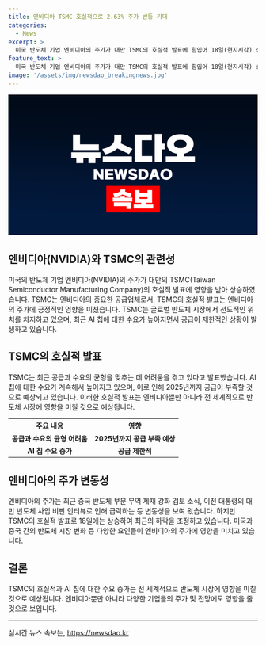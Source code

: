 ```yaml
---
title: 엔비디아 TSMC 호실적으로 2.63% 주가 반등 기대
categories:
  - News
excerpt: >
  미국 반도체 기업 엔비디아의 주가가 대만 TSMC의 호실적 발표에 힘입어 18일(현지시각) 상승하며 3거래일 연속의 하락세를 뒤집었다. 이날 뉴욕증시에서 엔비디아의 주가는 전 거래일 대비 2.6% 상승했으며, TSMC의 긍정적인 전망 발표로 영향을 받았다. TSMC는 엔비디아의 주요 공급업체로, AI 칩에 대한 수요가 여전히 높고, 공급은 제한적이라고 밝혔다. 이에 TSMC 회장 겸 CEO는 공급은 2025년까지 계속해서 매우 부족할 것이라며 수요 증가에 대비해 노력할 것을 강조했다.
feature_text: >
  미국 반도체 기업 엔비디아의 주가가 대만 TSMC의 호실적 발표에 힘입어 18일(현지시각) 상승하며 3거래일 연속의 하락세를 뒤집었다. 이날 뉴욕증시에서 엔비디아의 주가는 전 거래일 대비 2.6% 상승했으며, TSMC의 긍정적인 전망 발표로 영향을 받았다. TSMC는 엔비디아의 주요 공급업체로, AI 칩에 대한 수요가 여전히 높고, 공급은 제한적이라고 밝혔다. 이에 TSMC 회장 겸 CEO는 공급은 2025년까지 계속해서 매우 부족할 것이라며 수요 증가에 대비해 노력할 것을 강조했다.
image: '/assets/img/newsdao_breakingnews.jpg'
---
```


<p><img src="/assets/img/newsdao_breakingnews.jpg" alt="firstkoreanews 속보" /></p>

<h2 data-ke-size="size26">엔비디아(NVIDIA)와 TSMC의 관련성</h2>

<p data-ke-size="size16">미국의 반도체 기업 엔비디아(NVIDIA)의 주가가 대만의 TSMC(Taiwan Semiconductor Manufacturing Company)의 호실적 발표에 영향을 받아 상승하였습니다. TSMC는 엔비디아의 중요한 공급업체로서, TSMC의 호실적 발표는 엔비디아의 주가에 긍정적인 영향을 미쳤습니다. TSMC는 글로벌 반도체 시장에서 선도적인 위치를 차지하고 있으며, 최근 AI 칩에 대한 수요가 높아지면서 공급이 제한적인 상황이 발생하고 있습니다.</p>

<h2 data-ke-size="size26">TSMC의 호실적 발표</h2>

<p data-ke-size="size16">TSMC는 최근 공급과 수요의 균형을 맞추는 데 어려움을 겪고 있다고 발표했습니다. AI 칩에 대한 수요가 계속해서 높아지고 있으며, 이로 인해 2025년까지 공급이 부족할 것으로 예상되고 있습니다. 이러한 호실적 발표는 엔비디아뿐만 아니라 전 세계적으로 반도체 시장에 영향을 미칠 것으로 예상됩니다.</p>

<table>
    <tr>
        <th>주요 내용</th>
        <th>영향</th>
    </tr>
    <tr>
        <td style="text-align: center; height: 17px;"><b>공급과 수요의 균형 어려움</b></td>
        <td style="text-align: center; height: 17px;"><b>2025년까지 공급 부족 예상</b></td>
    </tr>
    <tr>
        <td style="text-align: center; height: 17px;"><b>AI 칩 수요 증가</b></td>
        <td style="text-align: center; height: 17px;"><b>공급 제한적</b></td>
    </tr>
</table>

<h2 data-ke-size="size26">엔비디아의 주가 변동성</h2>

<p data-ke-size="size16">엔비디아의 주가는 최근 중국 반도체 부문 무역 제재 강화 검토 소식, 이전 대통령의 대만 반도체 사업 비판 인터뷰로 인해 급락하는 등 변동성을 보여 왔습니다. 하지만 TSMC의 호실적 발표로 18일에는 상승하여 최근의 하락을 조정하고 있습니다. 미국과 중국 간의 반도체 시장 변화 등 다양한 요인들이 엔비디아의 주가에 영향을 미치고 있습니다.</p>

<h2 data-ke-size="size26">결론</h2>

<p data-ke-size="size16">TSMC의 호실적과 AI 칩에 대한 수요 증가는 전 세계적으로 반도체 시장에 영향을 미칠 것으로 예상됩니다. 엔비디아뿐만 아니라 다양한 기업들의 주가 및 전망에도 영향을 줄 것으로 보입니다.</p>

<p><hr></p>
실시간 뉴스 속보는, <a href="https://newsdao.kr" rel="dofollow">https://newsdao.kr</a>


